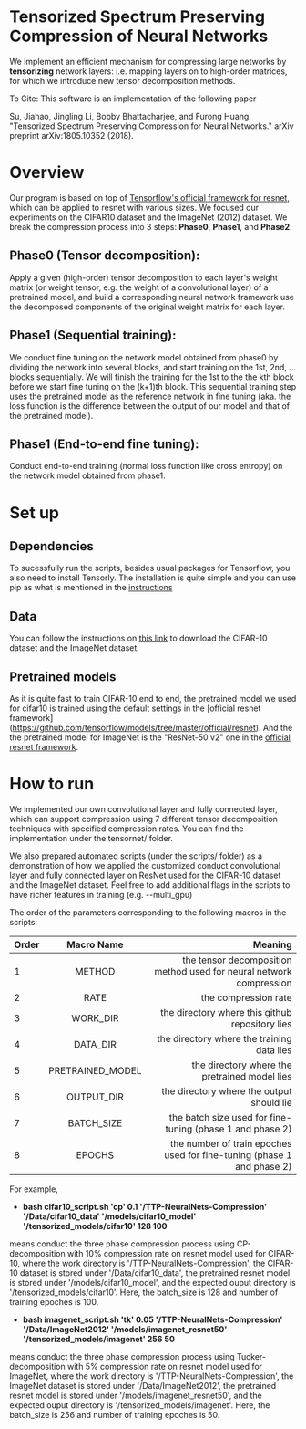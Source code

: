 # Tensorized Spectrum Preserving Compression of Neural Networks
We implement an efficient mechanism for compressing large networks by **tensorizing** network layers: i.e. mapping layers on to high-order matrices, for which we introduce new tensor decomposition methods. 

To Cite: This software is an implementation of the following paper 

Su, Jiahao, Jingling Li, Bobby Bhattacharjee, and Furong Huang. "Tensorized Spectrum Preserving Compression for Neural Networks." arXiv preprint arXiv:1805.10352 (2018).

# Overview
Our program is based on top of [Tensorflow's official framework for resnet](https://github.com/tensorflow/models/tree/master/official/resnet), which can be applied to resnet with various sizes. We focused our experiments on the CIFAR10 dataset and the ImageNet (2012) dataset. We break the compression process into 3 steps: **Phase0**, **Phase1**, and **Phase2**.

## Phase0 (Tensor decomposition): 
Apply a given (high-order) tensor decomposition to each layer's weight matrix (or weight tensor, e.g. the weight of a convolutional layer) of a pretrained model, and build a corresponding neural network framework use the decomposed components of the original weight matrix for each layer.

## Phase1 (Sequential training):
We conduct fine tuning on the network model obtained from phase0 by dividing the network into several blocks, and start training on the 1st, 2nd, ... blocks sequentially. We will finish the training for the 1st to the the kth block before we start fine tuning on the (k+1)th block. This sequential training step uses the pretrained model as the reference network in fine tuning (aka. the loss function is the difference between the output of our model and that of the pretrained model).

## Phase1 (End-to-end fine tuning):
Conduct end-to-end training (normal loss function like cross entropy) on the network model obtained from phase1.

# Set up
## Dependencies
To sucessfully run the scripts, besides usual packages for Tensorflow, you also need to install Tensorly. The installation is quite simple and you can use pip as what is mentioned in the [instructions](http://tensorly.org/stable/installation.html)

## Data 
You can follow the instructions on [this link](https://github.com/tensorflow/models/tree/master/official/resnet) to download the CIFAR-10 dataset and the ImageNet dataset.

## Pretrained models
As it is quite fast to train CIFAR-10 end to end, the pretrained model we used for cifar10 is trained using the default settings in the [official resnet framework] (https://github.com/tensorflow/models/tree/master/official/resnet). And the the pretrained model for ImageNet is the "ResNet-50 v2" one in the [official resnet framework](https://github.com/tensorflow/models/tree/master/official/resnet).

# How to run
We implemented our own convolutional layer and fully connected layer, which can support compression using 7 different tensor decomposition techniques with specified compression rates. You can find the implementation under the tensornet/ folder.

We also prepared automated scripts (under the scripts/ folder) as a demonstration of how we applied the customized conduct convolutional layer and fully connected layer on ResNet used for the CIFAR-10 dataset and the ImageNet dataset. Feel free to add additional flags in the scripts to have richer features in training (e.g. --multi_gpu)

The order of the parameters corresponding to the following macros in the scripts:

| Order  | Macro Name | Meaning  |
| ---- |:----------:| ------------:|
| 1      | METHOD | the tensor decomposition method used for neural network compression |
| 2      | RATE      |  the compression rate |
| 3      | WORK_DIR  | the directory where this github repository lies |
| 4      | DATA_DIR | the directory where the training data lies |
| 5      | PRETRAINED_MODEL      |  the directory where the pretrained model lies |
| 6      | OUTPUT_DIR  | the directory where the output should lie |
| 7      | BATCH_SIZE      |  the batch size used for fine-tuning (phase 1 and phase 2) |
| 8      | EPOCHS  | the number of train epoches used for fine-tuning (phase 1 and phase 2)|

For example, 
- **bash cifar10_script.sh 'cp' 0.1 '/TTP-NeuralNets-Compression' '/Data/cifar10_data' '/models/cifar10_model' '/tensorized_models/cifar10' 128 100**

means conduct the three phase compression process using CP-decomposition with 10% compression rate on resnet model used for CIFAR-10, where the work directory is '/TTP-NeuralNets-Compression', the CIFAR-10 dataset is stored under '/Data/cifar10_data', the pretrained resnet model is stored under '/models/cifar10_model', and the expected ouput directory is '/tensorized_models/cifar10'. Here, the batch_size is 128 and number of training epoches is 100.

- **bash imagenet_script.sh 'tk' 0.05 '/TTP-NeuralNets-Compression' '/Data/ImageNet2012' '/models/imagenet_resnet50' '/tensorized_models/imagenet' 256 50**

means conduct the three phase compression process using Tucker-decomposition with 5% compression rate on resnet model used for ImageNet, where the work directory is '/TTP-NeuralNets-Compression', the ImageNet dataset is stored under '/Data/ImageNet2012', the pretrained resnet model is stored under '/models/imagenet_resnet50', and the expected ouput directory is '/tensorized_models/imagenet'. Here, the batch_size is 256 and number of training epoches is 50.
